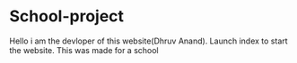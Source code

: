 # School-project
Hello i am the devloper of this website(Dhruv Anand). Launch index to start the website. This was made for a school 
